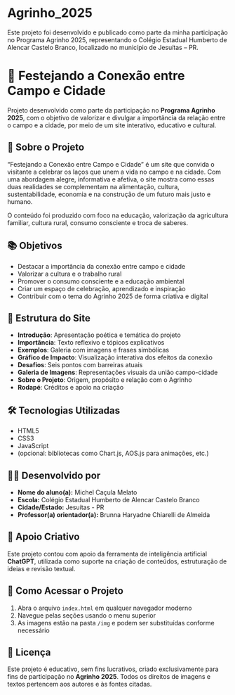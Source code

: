 # Agrinho_2025
Este projeto foi desenvolvido e publicado como parte da minha participação no Programa Agrinho 2025, representando o Colégio Estadual Humberto de Alencar Castelo Branco, localizado no município de Jesuítas – PR.

# 🎉 Festejando a Conexão entre Campo e Cidade

Projeto desenvolvido como parte da participação no **Programa Agrinho 2025**, com o objetivo de valorizar e divulgar a importância da relação entre o campo e a cidade, por meio de um site interativo, educativo e cultural.

## 🌱 Sobre o Projeto

“Festejando a Conexão entre Campo e Cidade” é um site que convida o visitante a celebrar os laços que unem a vida no campo e na cidade. Com uma abordagem alegre, informativa e afetiva, o site mostra como essas duas realidades se complementam na alimentação, cultura, sustentabilidade, economia e na construção de um futuro mais justo e humano.

O conteúdo foi produzido com foco na educação, valorização da agricultura familiar, cultura rural, consumo consciente e troca de saberes.

## 📚 Objetivos

- Destacar a importância da conexão entre campo e cidade
- Valorizar a cultura e o trabalho rural
- Promover o consumo consciente e a educação ambiental
- Criar um espaço de celebração, aprendizado e inspiração
- Contribuir com o tema do Agrinho 2025 de forma criativa e digital

## 🧩 Estrutura do Site

- **Introdução**: Apresentação poética e temática do projeto  
- **Importância**: Texto reflexivo e tópicos explicativos  
- **Exemplos**: Galeria com imagens e frases simbólicas  
- **Gráfico de Impacto**: Visualização interativa dos efeitos da conexão  
- **Desafios**: Seis pontos com barreiras atuais  
- **Galeria de Imagens**: Representações visuais da união campo-cidade  
- **Sobre o Projeto**: Origem, propósito e relação com o Agrinho  
- **Rodapé**: Créditos e apoio na criação

## 🛠️ Tecnologias Utilizadas

- HTML5  
- CSS3  
- JavaScript  
- (opcional: bibliotecas como Chart.js, AOS.js para animações, etc.)

## 👨‍🏫 Desenvolvido por

- **Nome do aluno(a):** Michel Caçula Melato  
- **Escola:** Colégio Estadual Humberto de Alencar Castelo Branco  
- **Cidade/Estado:** Jesuítas - PR 
- **Professor(a) orientador(a):** Brunna Haryadne Chiarelli de Almeida

## 🤖 Apoio Criativo

Este projeto contou com apoio da ferramenta de inteligência artificial **ChatGPT**, utilizada como suporte na criação de conteúdos, estruturação de ideias e revisão textual.

## 📁 Como Acessar o Projeto

1. Abra o arquivo `index.html` em qualquer navegador moderno  
2. Navegue pelas seções usando o menu superior  
3. As imagens estão na pasta `/img` e podem ser substituídas conforme necessário

## 📌 Licença

Este projeto é educativo, sem fins lucrativos, criado exclusivamente para fins de participação no **Agrinho 2025**. Todos os direitos de imagens e textos pertencem aos autores e às fontes citadas.

